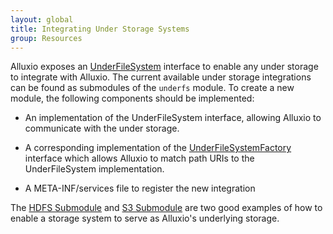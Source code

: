 ```yaml
---
layout: global
title: Integrating Under Storage Systems
group: Resources
---
```


Alluxio exposes an [UnderFileSystem](https://github.com/alluxio/alluxio/blob/master/common/src/main/java/alluxio/underfs/UnderFileSystem.java) interface to enable any under storage to integrate with Alluxio. The current available under storage integrations can be found as submodules of the `underfs` module. To create a new module, the following components should be implemented:

* An implementation of the UnderFileSystem interface, allowing Alluxio to communicate with the under storage.

* A corresponding implementation of the [UnderFileSystemFactory](https://github.com/alluxio/alluxio/blob/master/common/src/main/java/alluxio/underfs/UnderFileSystemFactory.java) interface which allows Alluxio to match path URIs to the UnderFileSystem implementation.

* A META-INF/services file to register the new integration

The [HDFS Submodule](https://github.com/alluxio/alluxio/tree/master/underfs/hdfs) and [S3 Submodule](https://github.com/alluxio/alluxio/tree/master/underfs/s3) are two good examples of how to enable a storage system to serve as Alluxio's underlying storage.
